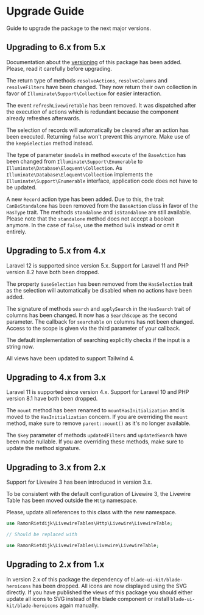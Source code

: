 # Upgrade Guide

Guide to upgrade the package to the next major versions.

## Upgrading to 6.x from 5.x

Documentation about the [versioning](VERSIONING.md) of this package has been added. Please, read it carefully before upgrading.

The return type of methods `resolveActions`, `resolveColumns` and `resolveFilters` have been changed. They now return their own collection in favor of `Illuminate\Support\Collection` for easier interaction.

The event `refreshLivewireTable` has been removed. It was dispatched after the execution of actions which is redundant because the component already refreshes afterwards.

The selection of records will automatically be cleared after an action has been executed. Returning `false` won't prevent this anymore. Make use of the `keepSelection` method instead.

The type of parameter `$models` in method `execute` of the `BaseAction` has been changed from `Illuminate\Support\Enumerable` to `Illuminate\Database\Eloquent\Collection`. As `Illuminate\Database\Eloquent\Collection` implements the `Illuminate\Support\Enumerable` interface, application code does not have to be updated.

A new `Record` action type has been added. Due to this, the trait `CanBeStandalone` has been removed from the `BaseAction` class in favor of the `HasType` trait. The methods `standalone` and `isStandalone` are still available. Please note that the `standalone` method does not accept a boolean anymore. In the case of `false`, use the method `bulk` instead or omit it entirely.

## Upgrading to 5.x from 4.x

Laravel 12 is supported since version 5.x. Support for Laravel 11 and PHP version 8.2 have both been dropped.

The property `$useSelection` has been removed from the `HasSelection` trait as the selection will automatically be disabled when no actions have been added.

The signature of methods `search` and `applySearch` in the `HasSearch` trait of columns has been changed. It now has a `SearchScope` as the second parameter. The callback for `searchable` on columns has not been changed. Access to the scope is given via the third parameter of your callback.

The default implementation of searching explicitly checks if the input is a string now.

All views have been updated to support Tailwind 4.

## Upgrading to 4.x from 3.x

Laravel 11 is supported since version 4.x. Support for Laravel 10 and PHP version 8.1 have both been dropped.

The `mount` method has been renamed to `mountHasInitialization` and is moved to the `HasInitialization` concern. If you are overriding the `mount` method, make sure to remove `parent::mount()` as it's no longer available.

The `$key` parameter of methods `updatedFilters` and `updatedSearch` have been made nullable. If you are overriding these methods, make sure to update the method signature.

## Upgrading to 3.x from 2.x

Support for Livewire 3 has been introduced in version 3.x.

To be consistent with the default configuration of Livewire 3, the Livewire Table has been moved outside the `Http` namespace.

Please, update all references to this class with the new namespace.

```php
use RamonRietdijk\LivewireTables\Http\Livewire\LivewireTable;

// Should be replaced with

use RamonRietdijk\LivewireTables\Livewire\LivewireTable;
```

## Upgrading to 2.x from 1.x

In version 2.x of this package the dependency of `blade-ui-kit/blade-heroicons` has been dropped. All icons are now displayed using the SVG directly. If you have published the views of this package you should either update all icons to SVG instead of the blade component or install `blade-ui-kit/blade-heroicons` again manually.
